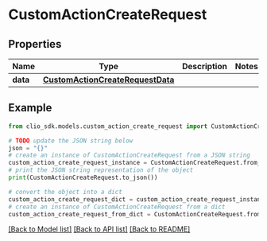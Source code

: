 # CustomActionCreateRequest


## Properties

Name | Type | Description | Notes
------------ | ------------- | ------------- | -------------
**data** | [**CustomActionCreateRequestData**](CustomActionCreateRequestData.md) |  | 

## Example

```python
from clio_sdk.models.custom_action_create_request import CustomActionCreateRequest

# TODO update the JSON string below
json = "{}"
# create an instance of CustomActionCreateRequest from a JSON string
custom_action_create_request_instance = CustomActionCreateRequest.from_json(json)
# print the JSON string representation of the object
print(CustomActionCreateRequest.to_json())

# convert the object into a dict
custom_action_create_request_dict = custom_action_create_request_instance.to_dict()
# create an instance of CustomActionCreateRequest from a dict
custom_action_create_request_from_dict = CustomActionCreateRequest.from_dict(custom_action_create_request_dict)
```
[[Back to Model list]](../README.md#documentation-for-models) [[Back to API list]](../README.md#documentation-for-api-endpoints) [[Back to README]](../README.md)


